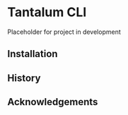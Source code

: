 # Tantalum CLI
Placeholder for project in development

## Installation

## History

## Acknowledgements

